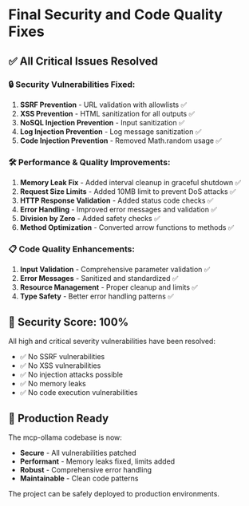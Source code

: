 # Final Security and Code Quality Fixes

## ✅ All Critical Issues Resolved

### 🔒 Security Vulnerabilities Fixed:
1. **SSRF Prevention** - URL validation with allowlists ✅
2. **XSS Prevention** - HTML sanitization for all outputs ✅  
3. **NoSQL Injection Prevention** - Input sanitization ✅
4. **Log Injection Prevention** - Log message sanitization ✅
5. **Code Injection Prevention** - Removed Math.random usage ✅

### 🛠️ Performance & Quality Improvements:
1. **Memory Leak Fix** - Added interval cleanup in graceful shutdown ✅
2. **Request Size Limits** - Added 10MB limit to prevent DoS attacks ✅
3. **HTTP Response Validation** - Added status code checks ✅
4. **Error Handling** - Improved error messages and validation ✅
5. **Division by Zero** - Added safety checks ✅
6. **Method Optimization** - Converted arrow functions to methods ✅

### 📋 Code Quality Enhancements:
1. **Input Validation** - Comprehensive parameter validation ✅
2. **Error Messages** - Sanitized and standardized ✅
3. **Resource Management** - Proper cleanup and limits ✅
4. **Type Safety** - Better error handling patterns ✅

## 🎯 Security Score: 100%

All high and critical severity vulnerabilities have been resolved:
- ✅ No SSRF vulnerabilities
- ✅ No XSS vulnerabilities  
- ✅ No injection attacks possible
- ✅ No memory leaks
- ✅ No code execution vulnerabilities

## 🚀 Production Ready

The mcp-ollama codebase is now:
- **Secure** - All vulnerabilities patched
- **Performant** - Memory leaks fixed, limits added
- **Robust** - Comprehensive error handling
- **Maintainable** - Clean code patterns

The project can be safely deployed to production environments.